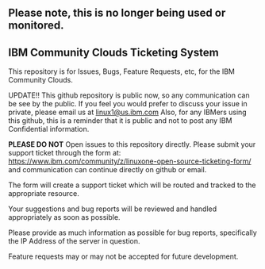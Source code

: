 
## Please note, this is no longer being used or monitored.
## IBM Community Clouds Ticketing System


This repository is for Issues, Bugs, Feature Requests, etc, for the IBM Community Clouds.

UPDATE!!  This github repository is public now, so any communication can be see by the public.  If you feel you would prefer to discuss your issue in private, please email us at linux1@us.ibm.com
Also, for any IBMers using this github, this is a reminder that it is public and not to post any IBM Confidential information.

**PLEASE DO NOT** Open issues to this repository directly. Please submit your support ticket through the form at: https://www.ibm.com/community/z/linuxone-open-source-ticketing-form/ and communication can continue directly on github or email. 

The form will create a support ticket which will be routed and tracked to the appropriate resource.

Your suggestions and bug reports will be reviewed and handled appropriately as soon as possible.

Please provide as much information as possible for bug reports, specifically the IP Address of the server in question.

Feature requests may or may not be accepted for future development.

